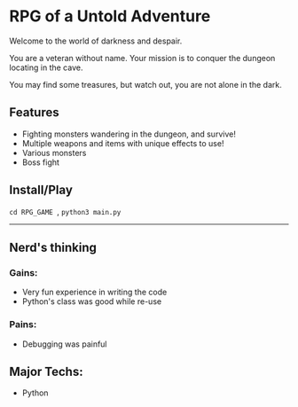 # RPG of a Untold Adventure

Welcome to the world of darkness and despair. 

You are a veteran without name. Your mission is to conquer the dungeon locating in the cave.

You may find some treasures, but watch out, you are not alone in the dark.

## Features
- Fighting monsters wandering in the dungeon, and survive!
- Multiple weapons and items with unique effects to use!
- Various monsters
- Boss fight

## Install/Play
```cd RPG_GAME ```, ```python3 main.py```
___
## Nerd's thinking
### Gains:
- Very fun experience in writing the code
- Python's class was good while re-use

### Pains:
- Debugging was painful

## Major Techs:
- Python